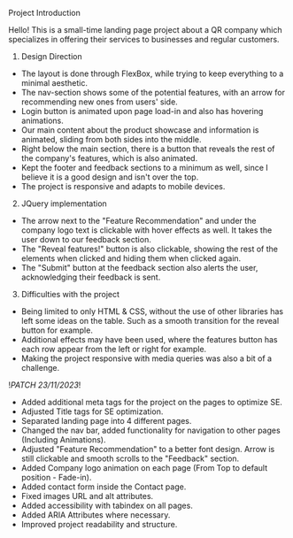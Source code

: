 Project Introduction

Hello! This is a small-time landing page project about a QR company which specializes in offering their services to businesses and regular customers.

1. Design Direction
 - The layout is done through FlexBox, while trying to keep everything to a minimal aesthetic.
 - The nav-section shows some of the potential features, with an arrow for recommending new ones from users' side.
 - Login button is animated upon page load-in and also has hovering animations.
 - Our main content about the product showcase and information is animated, sliding from both sides into the middle.
 - Right below the main section, there is a button that reveals the rest of the company's features, which is also animated.
 - Kept the footer and feedback sections to a minimum as well, since I believe it is a good design and isn't over the top.
 - The project is responsive and adapts to mobile devices.

 2. JQuery implementation
  - The arrow next to the "Feature Recommendation" and under the company logo text is clickable with hover effects as well. It takes the user down to our feedback section.
  - The "Reveal features!" button is also clickable, showing the rest of the elements when clicked and hiding them when clicked again.
  - The "Submit" button at the feedback section also alerts the user, acknowledging their feedback is sent.

  3. Difficulties with the project
   - Being limited to only HTML & CSS, without the use of other libraries has left some ideas on the table. Such as a smooth transition for the reveal button for example.
   - Additional effects may have been used, where the features button has each row appear from the left or right for example.
   - Making the project responsive with media queries was also a bit of a challenge.

   !*PATCH 23/11/2023*!
   - Added additional meta tags for the project on the pages to optimize SE.
   - Adjusted Title tags for SE optimization.
   - Separated landing page into 4 different pages.
   - Changed the nav bar, added functionality for navigation to other pages (Including Animations).
   - Adjusted "Feature Recommendation" to a better font design. Arrow is still clickable and smooth scrolls to the "Feedback" section.
   - Added Company logo animation on each page (From Top to default position - Fade-in).
   - Added contact form inside the Contact page.
   - Fixed images URL and alt attributes.
   - Added accessibility with tabindex on all pages.
   - Added ARIA Attributes where necessary.
   - Improved project readability and structure.